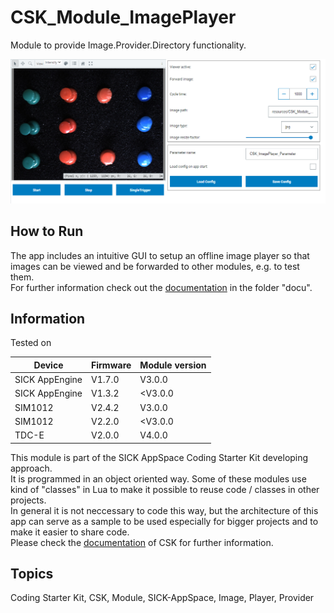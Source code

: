 # CSK_Module_ImagePlayer

Module to provide Image.Provider.Directory functionality.  

![](./docu/media/UI_Screenshot.png)

## How to Run

The app includes an intuitive GUI to setup an offline image player so that images can be viewed and be forwarded to other modules, e.g. to test them.  
For further information check out the [documentation](https://raw.githack.com/SICKAppSpaceCodingStarterKit/CSK_Module_ImagePlayer/main/docu/CSK_Module_ImagePlayer.html) in the folder "docu".

## Information

Tested on  
 
|Device|Firmware|Module version|
|--|--|--|
|SICK AppEngine|V1.7.0|V3.0.0|
|SICK AppEngine|V1.3.2|<V3.0.0|
|SIM1012|V2.4.2|V3.0.0|
|SIM1012|V2.2.0|<V3.0.0|
|TDC-E|V2.0.0|V4.0.0|

This module is part of the SICK AppSpace Coding Starter Kit developing approach.  
It is programmed in an object oriented way. Some of these modules use kind of "classes" in Lua to make it possible to reuse code / classes in other projects.  
In general it is not neccessary to code this way, but the architecture of this app can serve as a sample to be used especially for bigger projects and to make it easier to share code.  
Please check the [documentation](https://github.com/SICKAppSpaceCodingStarterKit/.github/blob/main/docu/SICKAppSpaceCodingStarterKit_Documentation.md) of CSK for further information.  

## Topics

Coding Starter Kit, CSK, Module, SICK-AppSpace, Image, Player, Provider
